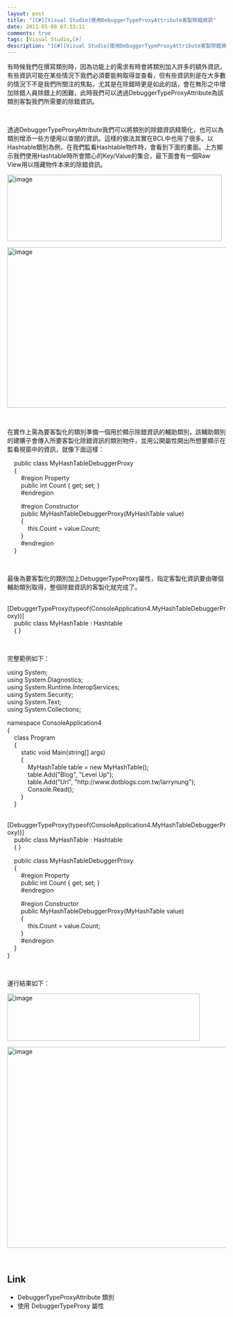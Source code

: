 ```yaml
---
layout: post
title: "[C#][Visual Studio]使用DebuggerTypeProxyAttribute客製除錯資訊"
date: 2011-05-08 07:33:11
comments: true
tags: [Visual Studio,C#]
description: "[C#][Visual Studio]使用DebuggerTypeProxyAttribute客製除錯資訊"
---
```

<p>
	有時候我們在撰寫類別時，因為功能上的需求有時會將類別加入許多的額外資訊，有些資訊可能在某些情況下我們必須要能夠取得並查看，但有些資訊則是在大多數的情況下不是我們所關注的焦點，尤其是在除錯時更是如此的話，會在無形之中增加除錯人員除錯上的困難，此時我們可以透過DebuggerTypeProxyAttribute為該類別客製我們所需要的除錯資訊。</p>
<p>
	 </p>
<p>
	透過DebuggerTypeProxyAttribute我們可以將類別的除錯資訊精簡化，也可以為類別增添一些方便用以查閱的資訊。這樣的做法其實在BCL中也用了很多。以Hashtable類別為例，在我們監看Hashtable物件時，會看到下面的畫面。上方顯示我們使用Hashtable時所會關心的Key/Value的集合，最下面會有一個Raw View用以隱藏物件本來的除錯資訊。</p>
<p>
	<img alt="image" border="0" height="153" src="\images\posts\24528\image_thumb_2.png" style="border-right-width: 0px; border-top-width: 0px; border-bottom-width: 0px; border-left-width: 0px" width="495" /></p>
<p>
	<img alt="image" border="0" height="369" src="\images\posts\24528\image_thumb_3.png" style="border-right-width: 0px; border-top-width: 0px; border-bottom-width: 0px; border-left-width: 0px" width="606" /></p>
<p>
	 </p>
<p>
	在實作上需為要客製化的類別準備一個用於顯示除錯資訊的輔助類別，該輔助類別的建購子會傳入所要客製化除錯資訊的類別物件，並用公開屬性開出所想要顯示在監看視窗中的資訊，就像下面這樣：</p>
<p>
	    public class MyHashTableDebuggerProxy<br />
	    {<br />
	        #region Property<br />
	        public int Count { get; set; }<br />
	        #endregion</p>
<p>
	        #region Constructor<br />
	        public MyHashTableDebuggerProxy(MyHashTable value)<br />
	        {<br />
	            this.Count = value.Count;<br />
	        }<br />
	        #endregion<br />
	    }</p>
<p>
	 </p>
<p>
	最後為要客製化的類別加上DebuggerTypeProxy屬性，指定客製化資訊要由哪個輔助類別取得，整個除錯資訊的客製化就完成了。</p>
<p>
	      [DebuggerTypeProxy(typeof(ConsoleApplication4.MyHashTableDebuggerProxy))]<br />
	    public class MyHashTable : Hashtable<br />
	    { }</p>
<p>
	 </p>
<p>
	完整範例如下：</p>
<p>
	using System;<br />
	using System.Diagnostics;<br />
	using System.Runtime.InteropServices;<br />
	using System.Security;<br />
	using System.Text;<br />
	using System.Collections;</p>
<p>
	namespace ConsoleApplication4<br />
	{<br />
	    class Program<br />
	    {<br />
	        static void Main(string[] args)<br />
	        {<br />
	            MyHashTable table = new MyHashTable();<br />
	            table.Add("Blog", "Level Up");<br />
	            table.Add("Url", "http://www.dotblogs.com.tw/larrynung");<br />
	            Console.Read();<br />
	        }<br />
	    }</p>
<p>
	    [DebuggerTypeProxy(typeof(ConsoleApplication4.MyHashTableDebuggerProxy))]<br />
	    public class MyHashTable : Hashtable<br />
	    { }</p>
<p>
	    public class MyHashTableDebuggerProxy<br />
	    {<br />
	        #region Property<br />
	        public int Count { get; set; }<br />
	        #endregion</p>
<p>
	        #region Constructor<br />
	        public MyHashTableDebuggerProxy(MyHashTable value)<br />
	        {<br />
	            this.Count = value.Count;<br />
	        }<br />
	        #endregion<br />
	    }<br />
	}</p>
<p>
	 </p>
<p>
	運行結果如下：</p>
<p>
	<img alt="image" border="0" height="109" src="\images\posts\24528\image_thumb.png" style="border-right-width: 0px; border-top-width: 0px; border-bottom-width: 0px; border-left-width: 0px" width="444" /></p>
<p>
	<img alt="image" border="0" height="462" src="\images\posts\24528\image_thumb_1.png" style="border-right-width: 0px; border-top-width: 0px; border-bottom-width: 0px; border-left-width: 0px" width="615" /></p>
<p>
	 </p>
<h2>
	Link</h2>
<ul>
	<li>
		DebuggerTypeProxyAttribute 類別</li>
	<li>
		使用 DebuggerTypeProxy 屬性</li>
</ul>
